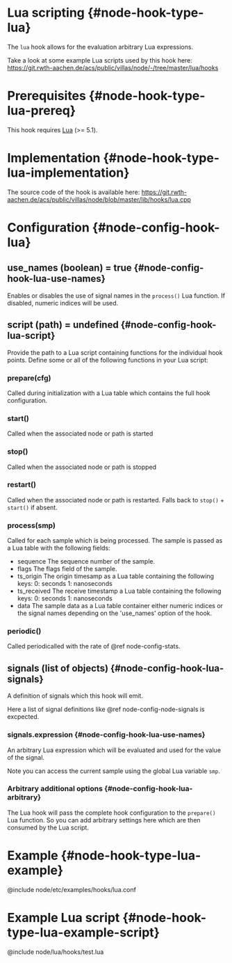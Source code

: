 # Lua scripting {#node-hook-type-lua}

The `lua` hook allows for the evaluation arbitrary Lua expressions.

Take a look at some example Lua scripts used by this hook here:
https://git.rwth-aachen.de/acs/public/villas/node/-/tree/master/lua/hooks

# Prerequisites {#node-hook-type-lua-prereq}

This hook requires [Lua](https://www.lua.org/) (>= 5.1).

# Implementation {#node-hook-type-lua-implementation}

The source code of the hook is available here:
https://git.rwth-aachen.de/acs/public/villas/node/blob/master/lib/hooks/lua.cpp

# Configuration {#node-config-hook-lua}

## use_names (boolean) = true {#node-config-hook-lua-use-names}

Enables or disables the use of signal names in the `process()` Lua function.
If disabled, numeric indices will be used.

## script (path) = undefined {#node-config-hook-lua-script}

Provide the path to a Lua script containing functions for the individual hook points.
Define some or all of the following functions in your Lua script:

### prepare(cfg)

Called during initialization with a Lua table which contains the full hook configuration.

### start()

Called when the associated node or path is started

### stop()

Called when the associated node or path is stopped

### restart()

Called when the associated node or path is restarted.
Falls back to `stop()` + `start()` if absent.

### process(smp)

Called for each sample which is being processed.
The sample is passed as a Lua table with the following fields:

- sequence     The sequence number of the sample.
- flags        The flags field of the sample.
- ts_origin    The origin timesamp as a Lua table containing
               the following keys:
                   0: seconds
                   1: nanoseconds
- ts_received  The receive timestamp a Lua table containing
               the following keys:
                   0: seconds
                   1: nanoseconds
- data         The sample data as a Lua table container either
               numeric indices or the signal names depending
               on the 'use_names' option of the hook.

### periodic()

Called periodicalled with the rate of @ref node-config-stats.

## signals (list of objects) {#node-config-hook-lua-signals}

A definition of signals which this hook will emit.

Here a list of signal definitions like @ref node-config-node-signals is excpected.

### signals.expression {#node-config-hook-lua-use-names}

An arbitrary Lua expression which will be evaluated and used for the value of the signal.

Note you can access the current sample using the global Lua variable `smp`.

### Arbitrary additional options {#node-config-hook-lua-arbitrary}

The Lua hook will pass the complete hook configuration to the `prepare()` Lua function.
So you can add arbitrary settings here which are then consumed by the Lua script.

# Example {#node-hook-type-lua-example}

@include node/etc/examples/hooks/lua.conf

# Example Lua script {#node-hook-type-lua-example-script}

@include node/lua/hooks/test.lua
